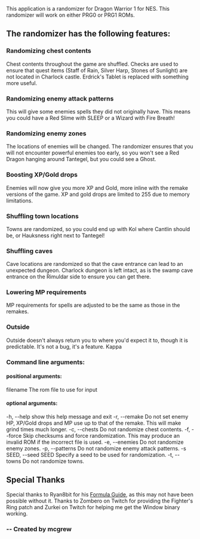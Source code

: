 This application is a randomizer for Dragon Warrior 1 for NES. This randomizer
will work on either PRG0 or PRG1 ROMs.

## The randomizer has the following features:

### Randomizing chest contents

Chest contents throughout the game are shuffled. Checks are used to ensure that
quest items (Staff of Rain, Silver Harp, Stones of Sunlight) are not located in 
Charlock castle. Erdrick's Tablet is replaced with something more useful.

### Randomizing enemy attack patterns

This will give some enemies spells they did not originally have. This means you
could have a Red Slime with SLEEP or a Wizard with Fire Breath!

### Randomizing enemy zones

The locations of enemies will be changed. The randomizer ensures that you will
not encounter powerful enemies too early, so you won't see a Red Dragon hanging
around Tantegel, but you could see a Ghost.

### Boosting XP/Gold drops

Enemies will now give you more XP and Gold, more inline with the remake versions
of the game. XP and gold drops are limited to 255 due to memory limitations.

### Shuffling town locations

Towns are randomized, so you could end up with Kol where Cantlin should be, or
Hauksness right next to Tantegel!

### Shuffling caves

Cave locations are randomized so that the cave entrance can lead to an
unexpected dungeon. Charlock dungeon is left intact, as is the swamp cave
entrance on the Rimuldar side to ensure you can get there.

### Lowering MP requirements

MP requirements for spells are adjusted to be the same as those in the remakes.

### Outside
Outside doesn't always return you to where you'd expect it to, though it is 
predictable. It's not a bug, it's a feature. Kappa


### Command line arguments:

#### positional arguments:
  filename              The rom file to use for input

#### optional arguments:
  -h, --help            show this help message and exit
  -r, --remake          Do not set enemy HP, XP/Gold drops and MP use up to
                        that of the remake. This will make grind times much
                        longer.
  -c, --chests          Do not randomize chest contents.
  -f, --force           Skip checksums and force randomization. This may
                        produce an invalid ROM if the incorrect file is used.
  -e, --enemies         Do not randomize enemy zones.
  -p, --patterns        Do not randomize enemy attack patterns.
  -s SEED, --seed SEED  Specify a seed to be used for randomization.
  -t, --towns           Do not randomize towns.

## Special Thanks

Special thanks to Ryan8bit for his 
[Formula Guide](http://www.gamefaqs.com/nes/563408-dragon-warrior/faqs/61640), 
as this may not have been possible without it.  Thanks to Zombero on Twitch 
for providing the Fighter's Ring patch and Zurkei on Twitch for helping me get 
the Window binary working.


###  -- Created by mcgrew

